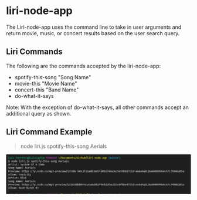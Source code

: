 # liri-node-app
The Liri-node-app uses the command line to take in user arguments and return
movie, music, or concert results based on the user search query.


## Liri Commands
The following are the commands accepted by the liri-node-app:

* spotify-this-song "Song Name"
* movie-this "Movie Name"
* concert-this "Band Name"
* do-what-it-says

Note: With the exception of do-what-it-says, all other commands accept an additional query as shown.

## Liri Command Example

> node liri.js spotify-this-song Aerials

![spotify-this-song results](/ExampleImages/spotify-this-song.PNG)
